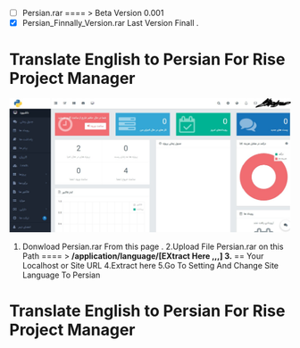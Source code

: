 * [ ] Persian.rar ==== > Beta Version 0.001
* [x] Persian_Finnally_Version.rar Last Version Finall .

# Translate English to Persian For Rise Project Manager 
![Image Translate](https://github.com/Pythoniha/RISE-Translate-Persian/blob/master/Translate.jpg?raw=true)
1. Donwload Persian.rar From this page .
2.Upload File Persian.rar on this Path  ==== > ****/application/language/[EXtract Here ,,,]
3.**** == Your Localhost or Site URL
4.Extract here 
5.Go To Setting And Change Site Language To Persian

# Translate English to Persian For Rise Project Manager 

